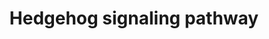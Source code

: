 ---
annotations:
- id: PW:0000122
  parent: signaling pathway
  type: Pathway Ontology
  value: Hedgehog signaling pathway
- id: PW:0000650
  parent: signaling pathway
  type: Pathway Ontology
  value: signaling pathway pertinent to development
- id: PW:0000003
  parent: signaling pathway
  type: Pathway Ontology
  value: signaling pathway
authors:
- Khanspers
- AlexanderPico
- Eweitz
citedin:
- link: PMC9099719
description: 'In the absence of the Hh ligand, the receptor PTCH (Patched) acts to
  prevent high expression and activity of SMO (Smoothened). When Hh is bound, the
  repression of SMO is relieved which leads to activation of the GLI transcription
  factors: activators Gli1 and Gli2 and repressor Gli3. Activated GLI then controls
  the transcription of hedgehog target genes.  Pathway adapted from [http://www.genome.jp/kegg-bin/show_pathway?hsa04340
  KEGG]'
last-edited: 2021-05-22
organisms:
- Homo sapiens
redirect_from:
- /index.php/Pathway:WP4249
- /instance/WP4249
- /instance/WP4249_rr117749
revision: r117749
schema-jsonld:
- '@context': https://schema.org/
  '@id': https://wikipathways.github.io/pathways/WP4249.html
  '@type': Dataset
  creator:
    '@type': Organization
    name: WikiPathways
  description: 'In the absence of the Hh ligand, the receptor PTCH (Patched) acts
    to prevent high expression and activity of SMO (Smoothened). When Hh is bound,
    the repression of SMO is relieved which leads to activation of the GLI transcription
    factors: activators Gli1 and Gli2 and repressor Gli3. Activated GLI then controls
    the transcription of hedgehog target genes.  Pathway adapted from [http://www.genome.jp/kegg-bin/show_pathway?hsa04340
    KEGG]'
  keywords:
  - ARRB1
  - ARRB2
  - BCL2
  - BOC
  - CCND1
  - CCND2
  - CDON
  - CSNK1A1
  - CSNK1A1L
  - CSNK1D
  - CSNK1E
  - CSNK1G1
  - CSNK1G2
  - CSNK1G3
  - CUL3
  - DHH
  - EVC
  - EVC2
  - FBXL17
  - GAS1
  - GLI1
  - GLI2
  - GLI3
  - GPR161
  - GRK2
  - GRK3
  - HHIP
  - IHH
  - KIF3A
  - KIF7
  - LRP2
  - PRKACA
  - PRKACB
  - PRKACG
  - PTCH1
  - PTCH2
  - SHH
  - SMO
  - SMURF1
  - SMURF2
  - SPOP
  - SPOPL
  - SUFU
  license: CC0
  name: Hedgehog signaling pathway
seo: CreativeWork
title: Hedgehog signaling pathway
wpid: WP4249
---